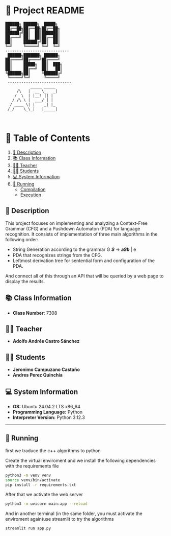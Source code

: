 # 📌 Project README
```
██████╗ ██████╗  █████╗  
██╔══██╗██╔══██╗██╔══██╗ 
██████╔╝██║  ██║███████║ 
██╔═══╝ ██║  ██║██╔══██║ 
██║     ██████╔╝██║  ██║ 
╚═╝     ╚═════╝ ╚═╝  ╚═╝
----------------------------
 ██████╗███████╗ ██████╗ 
██╔════╝██╔════╝██╔════╝ 
██║     █████╗  ██║  ███╗
██║     ██╔══╝  ██║   ██║
╚██████╗██║     ╚██████╔╝
 ╚═════╝╚═╝      ╚═════╝ 
 ----------------------------
           _____ _____ 
     /\   |  __ \_   _|
    /  \  | |__! || |  
   / /\ \ |  ___/ | |  
  / ____ \| |    _| |_ 
 /_/    \_\_|   |_____|
                       
                       

```
# 🧾 Table of Contents

1. [📖 Description](#-description)
2. [📚 Class Information](#-class-information)
3. [👨‍🏫 Teacher](#-teacher)
4. [👨‍🎓 Students](#-students)
5. [💻 System Information](#-system-information)
6. [🚀 Running](#-running)
    - [Compilation](#compilation)
    - [Execution](#execution)
## 📖 Description
This project focuses on implementing and analyzing a Context-Free Grammar (CFG) and a Pushdown Automaton (PDA) for language recognition. It consists of implementation of three main algorithms in the following order:

+ String Generation according to the grammar G       𝑺 → 𝒂𝑺𝒃 | e
+ PDA that recognizes strings from the CFG.
+ Leftmost derivation tree for sentential form and configuration of the PDA.

And connect all of this through an API that will be queried by a web page to display the results.

## 📚 Class Information
- **Class Number:** 7308  

## 👨‍🏫 Teacher
- **Adolfo Andrés Castro Sánchez** 

## 👨‍🎓 Students
- **Jeronimo Campuzano Castaño** 
- **Andres Perez Quinchia**  

## 💻 System Information
- **OS:** Ubuntu 24.04.2 LTS x86_64  
- **Programming Language:** Python
- **Interpreter Version:** Python 3.12.3

---

## 🚀 Running 
first we traduce the c++ algorithms to python

Create the virtual enviroment and we install the following dependencies with the requirements file

```bash
python3 -m venv venv
source venv/bin/activate
pip install -r requirements.txt
```

After that we activate the web server

```bash
python3 -m uvicorn main:app --reload
```

And in another terminal (in the same folder, you must activate the enviroment again)use streamlit to try the algorithms

```bash
streamlit run app.py
```


